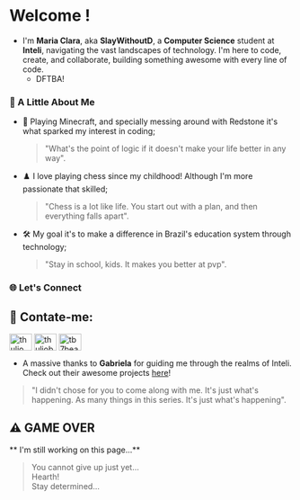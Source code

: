 # Welcome ! 

- I'm **Maria Clara**, aka **SlayWithoutD**, a **Computer Science** student at **Inteli**, navigating the vast landscapes of technology. I'm here to code, create, and collaborate, building something awesome with every line of code. <br />
  -   DFTBA!

### 🏹 A Little About Me
- 🌌 Playing Minecraft, and specially messing around with Redstone it's what sparked my interest in coding;
  > "What's the point of logic if it doesn't make your life better in any way".
- ♟️ I love playing chess since my childhood! Although I'm more passionate that skilled;
  > "Chess is a lot like life. You start out with a plan, and then everything falls apart".
- 🛠 My goal it's to make a difference in Brazil's education system through technology;
  > "Stay in school, kids. It makes you better at pvp".
  

### 🌐 Let's Connect 
<h2 align="left">📲 Contate-me:</h2>
<p align="left">
<a href="https://www.linkedin.com/in/thulio-bacco-55a1172b4/" target="blank"><img align="center" src="https://raw.githubusercontent.com/rahuldkjain/github-profile-readme-generator/master/src/images/icons/Social/linked-in-alt.svg" alt="thulio bacco" height="30" width="40" /></a>
<a href="https://instagram.com/thuliobacco_n" target="blank"><img align="center" src="https://raw.githubusercontent.com/rahuldkjain/github-profile-readme-generator/master/src/images/icons/Social/instagram.svg" alt="thuliobacco_n" height="30" width="40" /></a>
<a href="https://discord.gg/tb7beast" target="blank"><img align="center" src="https://raw.githubusercontent.com/rahuldkjain/github-profile-readme-generator/master/src/images/icons/Social/discord.svg" alt="tb7beast" height="30" width="40" /></a>
</p>

  - A massive thanks to **Gabriela** for guiding me through the realms of Inteli. Check out their awesome projects [here](https://github.com/Gabisilva73)!
  > "I didn't chose for you to come along with me. It's just what's happening. As many things in this series. It's just what's happening".

## ⚠️ GAME OVER
** I'm still working on this page...**
>You cannot give up just yet... <br />
Hearth! <br />
Stay determined...


